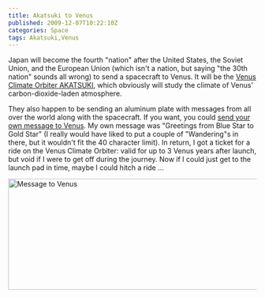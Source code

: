 ```yaml
---
title: Akatsuki to Venus
published: 2009-12-07T10:22:10Z
categories: Space
tags: Akatsuki,Venus
---
```


Japan will become the fourth "nation" after the United States, the Soviet Union, and the European Union (which isn't a nation, but saying "the 30th nation" sounds all wrong) to send a spacecraft to Venus.  It will be the <a href="http://www.stp.isas.jaxa.jp/venus/top_english.html">Venus Climate Orbiter AKATSUKI</a>, which obviously will study the climate of Venus' carbon-dioxide-laden atmosphere.

They also happen to be sending an aluminum plate with messages from all over the world along with the spacecraft.  If you want, you could <a href="http://www.jaxa.jp/event/akatsuki/index_e.html">send your own message to Venus</a>.  My own message was "Greetings from Blue Star to Gold Star" (I really would have liked to put a couple of "Wandering"s in there, but it wouldn't fit the 40 character limit).  In return, I got a ticket for a ride on the Venus Climate Orbiter: valid for up to 3 Venus years after launch, but void if I were to get off during the journey.  Now if I could just get to the launch pad in time, maybe I could hitch a ride ...

<img src="http://blog.chungyc.org/wp-content/uploads/2009/12/cert_v40003430-512x225.jpg" alt="Message to Venus" title="Message to Venus" width="512" height="225" class="aligncenter size-large wp-image-3357" />

